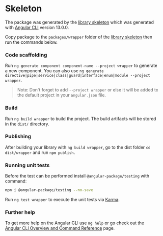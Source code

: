 # Skeleton

The package was generated by the [library skeleton](https://github.com/angular-package/skeleton) which was generated with [Angular CLI](https://github.com/angular/angular-cli) version 13.0.0.&#x20;

Copy package to the `packages/wrapper` folder of the [library skeleton](https://github.com/angular-package/skeleton) then run the commands below.

### Code scaffolding

Run `ng generate component component-name --project wrapper` to generate a new component. You can also use `ng generate directive|pipe|service|class|guard|interface|enum|module --project wrapper`.

> Note: Don't forget to add `--project wrapper` or else it will be added to the default project in your `angular.json` file.

### Build

Run `ng build wrapper` to build the project. The build artifacts will be stored in the `dist/` directory.

### **Publishing**

After building your library with `ng build wrapper`, go to the dist folder `cd dist/wrapper` and run `npm publish`.

### **Running unit tests**

Before the test can be performed install `@angular-package/testing` with command:&#x20;

```bash
npm i @angular-package/testing --no-save
```

Run `ng test wrapper` to execute the unit tests via [Karma](https://karma-runner.github.io).

### Further help

To get more help on the Angular CLI use `ng help` or go check out the [Angular CLI Overview and Command Reference](https://angular.io/cli) page.
